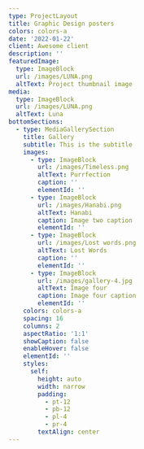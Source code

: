 ```yaml
---
type: ProjectLayout
title: Graphic Design posters
colors: colors-a
date: '2022-01-22'
client: Awesome client
description: ''
featuredImage:
  type: ImageBlock
  url: /images/LUNA.png
  altText: Project thumbnail image
media:
  type: ImageBlock
  url: /images/LUNA.png
  altText: Luna
bottomSections:
  - type: MediaGallerySection
    title: Gallery
    subtitle: This is the subtitle
    images:
      - type: ImageBlock
        url: /images/Timeless.png
        altText: Purrfection
        caption: ''
        elementId: ''
      - type: ImageBlock
        url: /images/Hanabi.png
        altText: Hanabi
        caption: Image two caption
        elementId: ''
      - type: ImageBlock
        url: /images/Lost words.png
        altText: Lost Words
        caption: ''
        elementId: ''
      - type: ImageBlock
        url: /images/gallery-4.jpg
        altText: Image four
        caption: Image four caption
        elementId: ''
    colors: colors-a
    spacing: 16
    columns: 2
    aspectRatio: '1:1'
    showCaption: false
    enableHover: false
    elementId: ''
    styles:
      self:
        height: auto
        width: narrow
        padding:
          - pt-12
          - pb-12
          - pl-4
          - pr-4
        textAlign: center
---
```

